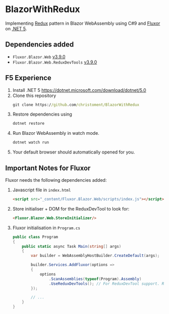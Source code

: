 # BlazorWithRedux
Implementing [Redux](https://redux.js.org/introduction/three-principles) pattern in Blazor WebAssembly using C#9 and [Fluxor](https://github.com/mrpmorris/Fluxor) on [.NET 5](https://dotnet.microsoft.com/download/dotnet/5.0).

## Dependencies added
- `Fluxor.Blazor.Web` [v3.9.0](https://www.nuget.org/packages/Fluxor.Blazor.Web/3.9.0)
- `Fluxor.Blazor.Web.ReduxDevTools` [v3.9.0](https://www.nuget.org/packages/Fluxor.Blazor.Web.ReduxDevTools/3.9.0)

## F5 Experience
1. Install .NET 5 https://dotnet.microsoft.com/download/dotnet/5.0
2. Clone this repository
    ```cmd
    git clone https://github.com/christoment/BlazorWithRedux
    ```
3. Restore dependencies using
    ```cmd
    dotnet restore
    ```
4. Run Blazor WebAssembly in watch mode.
    ```cmd
    dotnet watch run
    ```
5. Your default browser should automatically opened for you.

## Important Notes for Fluxor
Fluxor needs the following dependencies added:
1. Javascript file in `index.html`
    ```html
    <script src="_content/Fluxor.Blazor.Web/scripts/index.js"></script>
    ```
2. Store initialiser + DOM for the ReduxDevTool to look for:
    ```html
    <Fluxor.Blazor.Web.StoreInitializer/>
    ```
3. Fluxor initialisation in `Program.cs`
    ```csharp
    public class Program
    {
        public static async Task Main(string[] args)
        {
            var builder = WebAssemblyHostBuilder.CreateDefault(args);

            builder.Services.AddFluxor(options =>
            {
                options
                    .ScanAssemblies(typeof(Program).Assembly)
                    .UseReduxDevTools(); // For ReduxDevTool support. Recommended to remove this on Production
            });

            // ...
        }
    }
    ```
